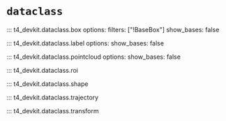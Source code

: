 # `dataclass`

<!-- prettier-ignore-start -->
::: t4_devkit.dataclass.box
    options:
        filters: ["!BaseBox"]
        show_bases: false

::: t4_devkit.dataclass.label
    options:
        show_bases: false

::: t4_devkit.dataclass.pointcloud
    options:
        show_bases: false

::: t4_devkit.dataclass.roi

::: t4_devkit.dataclass.shape

::: t4_devkit.dataclass.trajectory

::: t4_devkit.dataclass.transform

<!-- prettier-ignore-end -->
